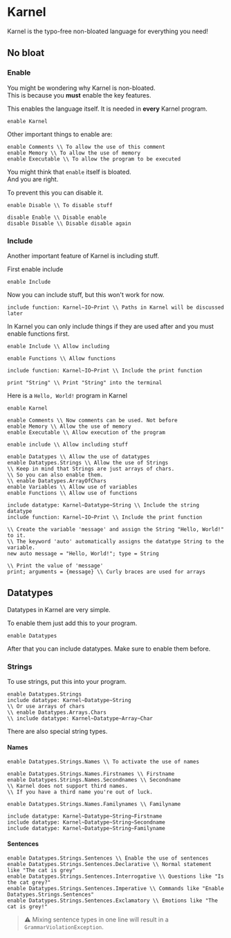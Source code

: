 # Karnel
Karnel is the typo-free non-bloated language for everything you need!

## No bloat
### Enable
You might be wondering why Karnel is non-bloated. <br>
This is because you **must** enable the key features. <br>

This enables the language itself. It is needed in **every** Karnel program.
```
enable Karnel
```

Other important things to enable are:
```
enable Comments \\ To allow the use of this comment
enable Memory \\ To allow the use of memory
enable Executable \\ To allow the program to be executed 
```

You might think that ```enable``` itself is bloated. <br>
And you are right. <br>

To prevent this you can disable it. 
```
enable Disable \\ To disable stuff

disable Enable \\ Disable enable
disable Disable \\ Disable disable again
```

### Include
Another important feature of Karnel is including stuff. <br>

First enable include
```
enable Include
```

Now you can include stuff, but this won't work for now.
```
include function: Karnel~IO~Print \\ Paths in Karnel will be discussed later
```

In Karnel you can only include things if they are used after and you must enable functions first.
```
enable Include \\ Allow including

enable Functions \\ Allow functions

include function: Karnel~IO~Print \\ Include the print function

print "String" \\ Print "String" into the terminal
```

Here is a ```Hello, World!``` program in Karnel
```
enable Karnel

enable Comments \\ Now comments can be used. Not before
enable Memory \\ Allow the use of memory
enable Executable \\ Allow execution of the program

enable include \\ Allow including stuff

enable Datatypes \\ Allow the use of datatypes
enable Datatypes.Strings \\ Allow the use of Strings
\\ Keep in mind that Strings are just arrays of chars.
\\ So you can also enable them.
\\ enable Datatypes.ArrayOfChars
enable Variables \\ Allow use of variables
enable Functions \\ Allow use of functions

include datatype: Karnel~Datatype~String \\ Include the string datatype
include function: Karnel~IO~Print \\ Include the print function

\\ Create the variable 'message' and assign the String "Hello, World!" to it. 
\\ The keyword 'auto' automatically assigns the datatype String to the
variable.
new auto message = "Hello, World!"; type = String

\\ Print the value of 'message'
print; arguments = {message} \\ Curly braces are used for arrays
```

## Datatypes
Datatypes in Karnel are very simple. <br>

To enable them just add this to your program.
```
enable Datatypes
```

After that you can include datatypes. Make sure to enable them before.

### Strings

To use strings, put this into your program.
```
enable Datatypes.Strings
include datatype: Karnel~Datatype~String
\\ Or use arrays of chars
\\ enable Datatypes.Arrays.Chars
\\ include datatype: Karnel~Datatype~Array~Char
```

There are also special string types.

#### Names
```
enable Datatypes.Strings.Names \\ To activate the use of names

enable Datatypes.Strings.Names.Firstnames \\ Firstname
enable Datatypes.Strings.Names.Secondnames \\ Secondname
\\ Karnel does not support third names.
\\ If you have a third name you're out of luck.

enable Datatypes.Strings.Names.Familynames \\ Familyname

include datatype: Karnel~Datatype~String~Firstname
include datatype: Karnel~Datatype~String~Secondname
include datatype: Karnel~Datatype~String~Familyname
```

#### Sentences
```
enable Datatypes.Strings.Sentences \\ Enable the use of sentences
enable Datatypes.Strings.Sentences.Declarative \\ Normal statement like "The cat is grey"
enable Datatypes.Strings.Sentences.Interrogative \\ Questions like "Is the cat grey?"
enable Datatypes.Strings.Sentences.Imperative \\ Commands like "Enable Datatypes.Strings.Sentences"
enable Datatypes.Strings.Sentences.Exclamatory \\ Emotions like "The cat is grey!"
```
> ⚠️ Mixing sentence types in one line will result in a ```GrammarViolationException```.
